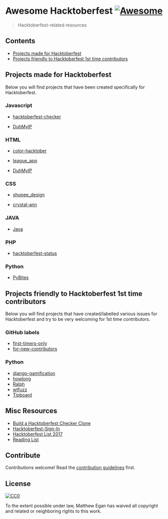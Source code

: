 # Awesome Hacktoberfest [![Awesome](https://cdn.rawgit.com/sindresorhus/awesome/d7305f38d29fed78fa85652e3a63e154dd8e8829/media/badge.svg)](https://github.com/sindresorhus/awesome)

> Hacktoberfest-related resources


## Contents

- [Projects made for Hacktoberfest](#projects-made-for-hacktoberfest)
- [Projects friendly to Hacktoberfest 1st time contributors](#projects-friendly-to-hacktoberfest-1st-time-contributors)


## Projects made for Hacktoberfest

Below you will find projects that have been created specifically for Hacktoberfest.

### Javascript

- [hacktoberfest-checker](https://github.com/jenkoian/hacktoberfest-checker)

- [DuhMyIP](https://github.com/thedmeyer/DuhMyIP)

### HTML

- [color-hacktober](https://github.com/PAPERPANKS/color-hacktober)

- [league_app](https://github.com/connorphee/league_app)

- [DuhMyIP](https://github.com/thedmeyer/DuhMyIP)

### CSS

- [shopee_design](https://github.com/bluetch/shopee_design)

- [crystal-ann](https://github.com/crystal-community/crystal-ann)

### JAVA

- [Java](https://github.com/TheAlgorithms/Java)

### PHP

- [hacktoberfest-status](https://github.com/niclasleonbock/hacktoberfest-status)

### Python

- [PyBites](https://pybit.es/codechallenge38.html)

## Projects friendly to Hacktoberfest 1st time contributors

Below you will find projects that have created/labelled various issues for Hacktoberfest and try to be very welcoming for 1st time contributors.

### GitHub labels

- [first-timers-only](https://github.com/search?q=label%3Afirst-timers-only+state%3Aopen+type%3Aissue)
- [for-new-contributors](https://github.com/search?q=label%3Afor-new-contributors+state%3Aopen+type%3Aissue)

### Python

- [django-gamification](https://github.com/mattjegan/django-gamification)
- [howlong](https://github.com/mattjegan/HowLong)
- [Ralph](https://github.com/allegro/ralph)
- [wtfuzz](https://github.com/mattjegan/wtfuzz)
- [Tipboard](https://github.com/allegro/tipboard)

## Misc Resources

- [Build a Hacktoberfest Checker Clone](https://pybit.es/codechallenge38.html)
- [Hacktoberfest-Sign-In](https://github.com/Nguyen17/Hacktoberfest-Sign-In)
- [Hacktoberfest List 2017](https://github.com/FlareNetwork/Hacktober-List-2017)
- [Reading List](https://github.com/mattjegan/reading-list)

## Contribute

Contributions welcome! Read the [contribution guidelines](contributing.md) first.


## License

[![CC0](http://mirrors.creativecommons.org/presskit/buttons/88x31/svg/cc-zero.svg)](http://creativecommons.org/publicdomain/zero/1.0)

To the extent possible under law, Matthew Egan has waived all copyright and
related or neighboring rights to this work.
